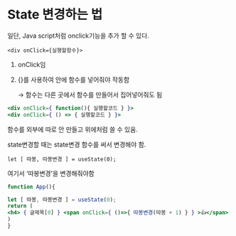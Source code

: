 # State 변경하는 법

일단, Java script처럼 onclick기능을 추가 할 수 있다.

`<div onClick={실행할함수}>`

1. onClick임
2. {}를 사용하여 안에 함수를 넣어줘야 작동함
    
    → 함수는 다른 곳에서 함수를 만들어서 집어넣어줘도 됨
    

```jsx
<div onClick={ function(){ 실행할코드 } }>
<div onClick={ () => { 실행할코드 } }>
```

함수를 외부에 따로 안 만들고 위에처럼 쓸 수 있움.

state변경할 때는 state변경 함수를 써서 변경해야 함.

`let [ 따봉, 따봉변경 ] = useState(0);` 

여기서 ‘따봉변경’을 변경해줘야함

```jsx
function App(){

let [ 따봉, 따봉변경 ] = useState(0);
return (
<h4> { 글제목[0] } <span onClick={ ()=>{ 따봉변경(따봉 + 1) } } >👍</span> { 따봉 }</h4>
)
}
```